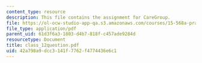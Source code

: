 ```yaml
---
content_type: resource
description: This file contains the assignment for CareGroup.
file: https://ol-ocw-studio-app-qa.s3.amazonaws.com/courses/15-568a-practical-information-technology-management-spring-2005/42a798a9dcc3141f7762f4774436e6c1_class_12question.pdf
file_type: application/pdf
parent_uid: 61d3f6a3-1803-d4b7-818f-c457ade9284d
resourcetype: Document
title: class_12question.pdf
uid: 42a798a9-dcc3-141f-7762-f4774436e6c1
---
```

